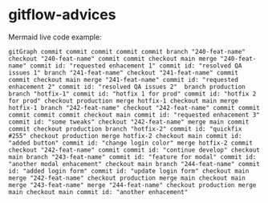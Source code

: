 # gitflow-advices

Mermaid live code example: 
 
`gitGraph
    commit
    commit
    commit
    commit
    commit
    branch "240-feat-name"
    checkout "240-feat-name"
    commit
    commit
    checkout main
    merge "240-feat-name"
    commit id: "requested enhacement 1"
    commit id: "resolved QA issues 1"
    branch "241-feat-name"
    checkout "241-feat-name"
    commit
    commit
    checkout main
    merge "241-feat-name"
    commit id: "requested enhacement 2"
    commit id: "resolved QA issues 2" 
    branch production
    branch "hotfix-1"
    commit id: "hotfix 1 for prod"
    commit id: "hotfix 2 for prod"
    checkout production
    merge hotfix-1
    checkout main
    merge hotfix-1
    branch "242-feat-name"
    checkout "242-feat-name"
    commit
    commit
    commit
    commit
    commit
    checkout main
    commit id: "requested enhacement 3"
    commit id: "some tweaks"
    checkout "242-feat-name"
    merge main
    commit
    commit
    checkout production
    branch "hotfix-2"
    commit id: "quickfix #255"
    checkout production
    merge hotfix-2
    checkout main
    commit id: "added button"
    commit id: "change login color"
    merge hotfix-2
    commit
    checkout "242-feat-name"
    commit
    commit id: "continue develop"
    checkout main
    branch "243-feat-name"
    commit id: "feature for modal"
    commit id: "another modal enhacement"
    checkout main
    branch "244-feat-name"
    commit id: "added login form"
    commit id: "update login form"
    checkout main
    merge "242-feat-name"
    checkout production
    merge main
    checkout main
    merge "243-feat-name"
    merge "244-feat-name"
    checkout production
    merge main
    checkout main
    commit id: "another enhacement"
`

    

